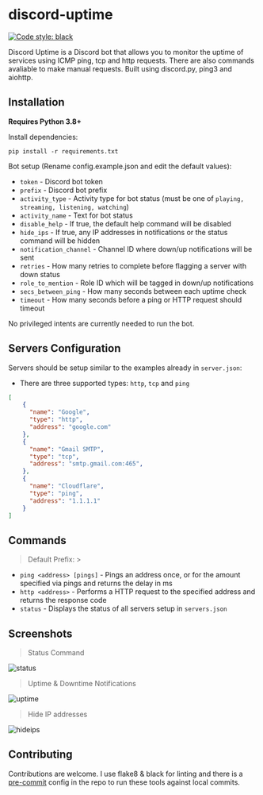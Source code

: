 # discord-uptime
[![Code style: black](https://img.shields.io/badge/code%20style-black-000000.svg)](https://github.com/psf/black)

Discord Uptime is a Discord bot that allows you to monitor the uptime of services using ICMP ping, tcp and http requests.
There are also commands avaliable to make manual requests. Built using discord.py, ping3 and aiohttp.

## Installation
**Requires Python 3.8+**

Install dependencies:

`pip install -r requirements.txt`

Bot setup (Rename config.example.json and edit the default values):
* `token` - Discord bot token
* `prefix` - Discord bot prefix
* `activity_type` - Activity type for bot status (must be one of `playing, streaming, listening, watching`)
* `activity_name` - Text for bot status
* `disable_help` - If true, the default help command will be disabled
* `hide_ips` - If true, any IP addresses in notifications or the status command will be hidden
* `notification_channel` - Channel ID where down/up notifications will be sent
* `retries` - How many retries to complete before flagging a server with down status
* `role_to_mention` - Role ID which will be tagged in down/up notifications
* `secs_between_ping` - How many seconds between each uptime check
* `timeout` - How many seconds before a ping or HTTP request should timeout

No privileged intents are currently needed to run the bot.

## Servers Configuration
Servers should be setup similar to the examples already in `server.json`:
* There are three supported types: `http`, `tcp` and `ping`
```json
[
    {
      "name": "Google",
      "type": "http",
      "address": "google.com"
    },
    {
      "name": "Gmail SMTP",
      "type": "tcp",
      "address": "smtp.gmail.com:465",
    },
    {
      "name": "Cloudflare",
      "type": "ping",
      "address": "1.1.1.1"
    }
]
```

## Commands
> Default Prefix: >

* `ping <address> [pings]` - Pings an address once, or for the amount specified via pings and returns the delay in ms
* `http <address>` - Performs a HTTP request to the specified address and returns the response code
* `status` - Displays the status of all servers setup in `servers.json`

## Screenshots
> Status Command

![status](https://i.gyazo.com/6d5e0c4fbdb5ff52619d86eef827e369.png)

> Uptime & Downtime Notifications

![uptime](https://i.gyazo.com/803aebfcb3833ac8de7bd38e18378a29.png)

> Hide IP addresses

![hideips](https://i.gyazo.com/8596a75d33aa85716ba86f7e01621bb1.png)

## Contributing

Contributions are welcome. I use flake8 & black for linting and there is a [pre-commit](https://pre-commit.com/) config in the repo to run these tools against local commits.
